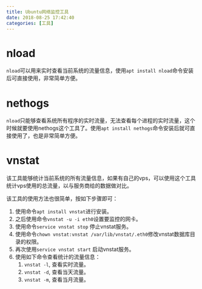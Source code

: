 ```yaml
---
title: Ubuntu网络监控工具
date: 2018-08-25 17:42:40
categories: [工具]
---
```


# nload

`nload`可以用来实时查看当前系统的流量信息，使用`apt install nload`命令安装后可直接使用，非常简单方便。

# nethogs

`nload`只能够查看系统所有程序的实时流量，无法查看每个进程的实时流量，这个时候就要使用nethogs这个工具了。使用`apt install nethogs`命令安装后就可直接使用了，也是非常简单方便。

# vnstat

该工具能够统计当前系统的所有流量信息，如果有自己的vps，可以使用这个工具统计vps使用的总流量，以与服务商给的数据做对比。

该工具的使用方法也很简单，按如下步骤即可：

1. 使用命令`apt install vnstat`进行安装。
2. 之后使用命令`vnstat -u -i eth0`设置要监控的网卡。
3. 使用命令`service vnstat stop` 停止vnstat服务。
4. 使用命令`chown vnstat:vnstat /var/lib/vnstat/.eth0`修改vnstat数据库目录的权限。
5. 再次使用`service vnstat start` 启动vnstat服务。
6. 使用如下命令查看统计的流量信息：
    1. `vnstat -l`, 查看实时流量。
    2. `vnstat -d`, 查看当天流量。
    3. `vnstat -m`, 查看当月流量。
